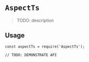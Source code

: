 # `AspectTs`

> TODO: description

## Usage

```
const aspectTs = require('AspectTs');

// TODO: DEMONSTRATE API
```
